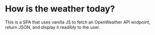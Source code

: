 # How is the weather today?
This is a SPA that uses vanilla JS to fetch an OpenWeather API endpoint, return JSON, and display it readibly to the user.
